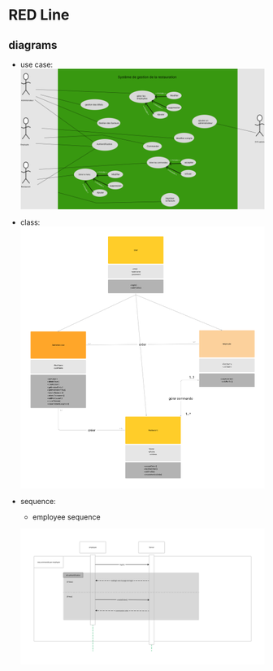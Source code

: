 # RED Line

## diagrams

 - use case:
 ![use case](use-case.png)

 - class:
    ![class](class.png)
 - sequence:
   - employee sequence

    ![sequence 1](seq1.png)